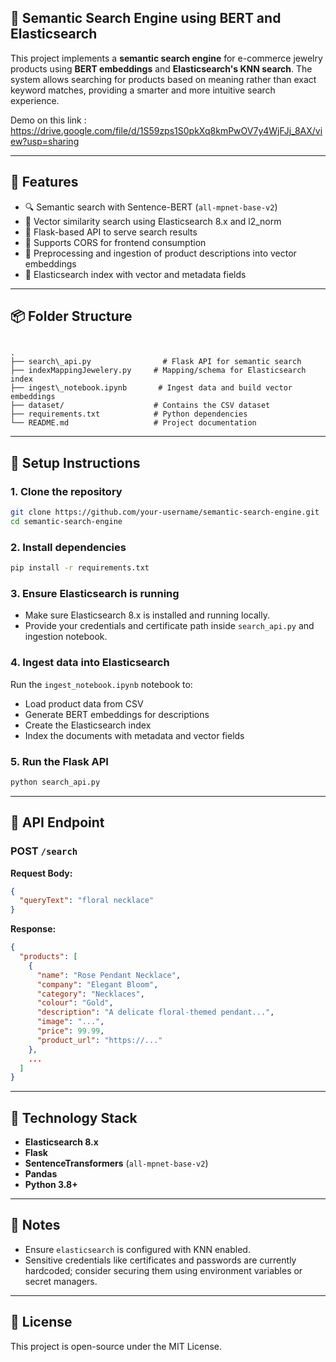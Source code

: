 ## 🧠 Semantic Search Engine using BERT and Elasticsearch

This project implements a **semantic search engine** for e-commerce jewelry products using **BERT embeddings** and **Elasticsearch's KNN search**. The system allows searching for products based on meaning rather than exact keyword matches, providing a smarter and more intuitive search experience.

Demo on this link : https://drive.google.com/file/d/1S59zps1S0pkXq8kmPwOV7y4WjFJj_8AX/view?usp=sharing


---

## 🚀 Features

- 🔍 Semantic search with Sentence-BERT (`all-mpnet-base-v2`)
- 🔎 Vector similarity search using Elasticsearch 8.x and l2_norm 
- 🧾 Flask-based API to serve search results
- 🔗 Supports CORS for frontend consumption
- 🧠 Preprocessing and ingestion of product descriptions into vector embeddings
- 📁 Elasticsearch index with vector and metadata fields

---

## 📦 Folder Structure

```

.
├── search\_api.py                # Flask API for semantic search
├── indexMappingJewelery.py     # Mapping/schema for Elasticsearch index
├── ingest\_notebook.ipynb       # Ingest data and build vector embeddings
├── dataset/                    # Contains the CSV dataset
├── requirements.txt            # Python dependencies
└── README.md                   # Project documentation

````

---

## 🔧 Setup Instructions

### 1. Clone the repository

```bash
git clone https://github.com/your-username/semantic-search-engine.git
cd semantic-search-engine
````

### 2. Install dependencies

```bash
pip install -r requirements.txt
```

### 3. Ensure Elasticsearch is running

* Make sure Elasticsearch 8.x is installed and running locally.
* Provide your credentials and certificate path inside `search_api.py` and ingestion notebook.

### 4. Ingest data into Elasticsearch

Run the `ingest_notebook.ipynb` notebook to:

* Load product data from CSV
* Generate BERT embeddings for descriptions
* Create the Elasticsearch index
* Index the documents with metadata and vector fields

### 5. Run the Flask API

```bash
python search_api.py
```

---

## 🔄 API Endpoint

### POST `/search`

**Request Body:**

```json
{
  "queryText": "floral necklace"
}
```

**Response:**

```json
{
  "products": [
    {
      "name": "Rose Pendant Necklace",
      "company": "Elegant Bloom",
      "category": "Necklaces",
      "colour": "Gold",
      "description": "A delicate floral-themed pendant...",
      "image": "...",
      "price": 99.99,
      "product_url": "https://..."
    },
    ...
  ]
}
```

---

## 🧠 Technology Stack

* **Elasticsearch 8.x**
* **Flask**
* **SentenceTransformers** (`all-mpnet-base-v2`)
* **Pandas**
* **Python 3.8+**

---

## 📌 Notes

* Ensure `elasticsearch` is configured with KNN enabled.
* Sensitive credentials like certificates and passwords are currently hardcoded; consider securing them using environment variables or secret managers.

---

## 📜 License

This project is open-source under the MIT License.






